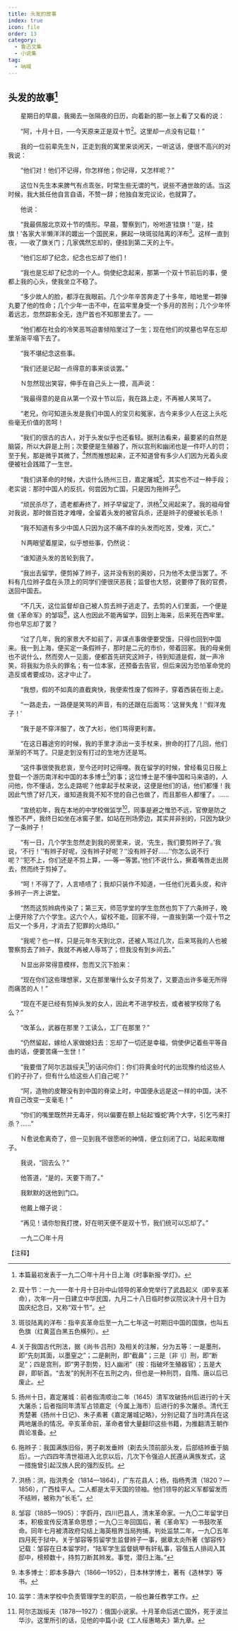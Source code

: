 ```yaml
---
title: 头发的故事
index: true
icon: file
order: 13
category:
  - 鲁迅文集
  - 小说集
tag:  
  - 呐喊
---
```


## 头发的故事[^①]

　　星期日的早晨，我揭去一张隔夜的日历，向着新的那一张上看了又看的说：

　　“阿，十月十日，──今天原来正是双十节[^②]。这里却一点没有记载！”

　　我的一位前辈先生Ｎ，正走到我的寓里来谈闲天，一听这话，便很不高兴的对我说：

　　“他们对！他们不记得，你怎样他；你记得，又怎样呢？”

　　这位Ｎ先生本来脾气有点乖张，时常生些无谓的气，说些不通世故的话。当这时候，我大抵任他自言自语，不赞一辞；他独自发完议论，也就算了。

　　他说：

　　“我最佩服北京双十节的情形。早晨，警察到门，吩咐道‘挂旗！’‘是，挂旗！’各家大半懒洋洋的踱出一个国民来，撅起一块斑驳陆离的洋布[^③]。这样一直到夜，──收了旗关门；几家偶然忘却的，便挂到第二天的上午。

　　“他们忘却了纪念，纪念也忘却了他们！

　　“我也是忘却了纪念的一个人。倘使纪念起来，那第一个双十节前后的事，便都上我的心头，使我坐立不稳了。

　　“多少故人的脸，都浮在我眼前。几个少年辛苦奔走了十多年，暗地里一颗弹丸要了他的性命；几个少年一击不中，在监牢里身受一个多月的苦刑；几个少年怀着远志，忽然踪影全无，连尸首也不知那里去了。──

　　“他们都在社会的冷笑恶骂迫害倾陷里过了一生；现在他们的坟墓也早在忘却里渐渐平塌下去了。

　　“我不堪纪念这些事。

　　“我们还是记起一点得意的事来谈谈罢。”

　　Ｎ忽然现出笑容，伸手在自己头上一摸，高声说：

　　“我最得意的是自从第一个双十节以后，我在路上走，不再被人笑骂了。

　　“老兄，你可知道头发是我们中国人的宝贝和冤家，古今来多少人在这上头吃些毫无价值的苦呵！

　　“我们的很古的古人，对于头发似乎也还看轻。据刑法看来，最要紧的自然是脑袋，所以大辟是上刑；次要便是生殖器了，所以宫刑和幽闭也是一件吓人的罚；至于髡，那是微乎其微了，[^④]然而推想起来，正不知道曾有多少人们因为光着头皮便被社会践踏了一生世。

　　“我们讲革命的时候，大谈什么扬州三日，嘉定屠城[^⑤]，其实也不过一种手段；老实说：那时中国人的反抗，何尝因为亡国，只是因为拖辫子[^⑥]。

　　“顽民杀尽了，遗老都寿终了，辫子早留定了，洪杨[^⑦]又闹起来了。我的祖母曾对我说，那时做百姓才难哩，全留着头发的被官兵杀，还是辫子的便被长毛杀！

　　“我不知道有多少中国人只因为这不痛不痒的头发而吃苦，受难，灭亡。”

　　Ｎ两眼望着屋梁，似乎想些事，仍然说：

　　“谁知道头发的苦轮到我了。

　　“我出去留学，便剪掉了辫子，这并没有别的奥妙，只为他不太便当罢了。不料有几位辫子盘在头顶上的同学们便很厌恶我；监督也大怒，说要停了我的官费，送回中国去。

　　“不几天，这位监督却自己被人剪去辫子逃走了。去剪的人们里面，一个便是做《革命军》的邹容[^⑧]，这人也因此不能再留学，回到上海来，后来死在西牢里。你也早忘却了罢？

　　“过了几年，我的家景大不如前了，非谋点事做便要受饿，只得也回到中国来。我一到上海，便买定一条假辫子，那时是二元的市价，带着回家。我的母亲倒也不说什么，然而旁人一见面，便都首先研究这辫子，待到知道是假，就一声冷笑，将我拟为杀头的罪名；有一位本家，还预备去告官，但后来因为恐怕革命党的造反或者要成功，这才中止了。

　　“我想，假的不如真的直截爽快，我便索性废了假辫子，穿着西装在街上走。

　　“一路走去，一路便是笑骂的声音，有的还跟在后面骂：‘这冒失鬼！’‘假洋鬼子！’

　　“我于是不穿洋服了，改了大衫，他们骂得更利害。

　　“在这日暮途穷的时候，我的手里才添出一支手杖来，拚命的打了几回，他们渐渐的不骂了。只是走到没有打过的生地方还是骂。

　　“这件事很使我悲哀，至今还时时记得哩。我在留学的时候，曾经看见日报上登载一个游历南洋和中国的本多博士[^⑨]的事；这位博士是不懂中国和马来语的，人问他，你不懂话，怎么走路呢？他拿起手杖来说，这便是他们的话，他们都懂！我因此气愤了好几天，谁知道我竟不知不觉的自己也做了，而且那些人都懂了。……

　　“宣统初年，我在本地的中学校做监学[^⑩]，同事是避之惟恐不远，官僚是防之惟恐不严，我终日如坐在冰窖子里，如站在刑场旁边，其实并非别的，只因为缺少了一条辫子！

　　“有一日，几个学生忽然走到我的房里来，说，‘先生，我们要剪辫子了。’我说，‘不行！’‘有辫子好呢，没有辫子好呢？’‘没有辫子好……’‘你怎么说不行呢？’‘犯不上，你们还是不剪上算，──等一等罢。’他们不说什么，撅着嘴唇走出房去，然而终于剪掉了。

　　“呵！不得了了，人言啧啧了；我却只装作不知道，一任他们光着头皮，和许多辫子一齐上讲堂。

　　“然而这剪辫病传染了；第三天，师范学堂的学生忽然也剪下了六条辫子，晚上便开除了六个学生。这六个人，留校不能，回家不得，一直挨到第一个双十节之后又一个多月，才消去了犯罪的火烙印。”

　　“我呢？也一样，只是元年冬天到北京，还被人骂过几次，后来骂我的人也被警察剪去了辫子，我就不再被人辱骂了；但我没有到乡间去。”

　　Ｎ显出非常得意模样，忽而又沉下脸来：

　　“现在你们这些理想家，又在那里嚷什么女子剪发了，又要造出许多毫无所得而痛苦的人！”

　　“现在不是已经有剪掉头发的女人，因此考不进学校去，或者被学校除了名么？”

　　“改革么，武器在那里？工读么，工厂在那里？”

　　“仍然留起，嫁给人家做媳妇去：忘却了一切还是幸福，倘使伊记着些平等自由的话，便要苦痛一生世！”

　　“我要借了阿尔志跋绥夫[^⑾]的话问你们：你们将黄金时代的出现豫约给这些人们的子孙了，但有什么给这些人们自己呢？”

　　“阿，造物的皮鞭没有到中国的脊梁上时，中国便永远是这一样的中国，决不肯自己改变一支毫毛！”

　　“你们的嘴里既然并无毒牙，何以偏要在额上帖起‘蝮蛇’两个大字，引乞丐来打杀？……”

　　Ｎ愈说愈离奇了，但一见到我不很愿听的神情，便立刻闭了口，站起来取帽子。

　　我说，“回去么？”

　　他答道，“是的，天要下雨了。”

　　我默默的送他到门口。

　　他戴上帽子说：

　　“再见！请你恕我打搅，好在明天便不是双十节，我们统可以忘却了。”

　　一九二〇年十月

【注释】

[^①]:本篇最初发表于一九二〇年十月十日上海《时事新报·学灯》。

[^②]:双十节：一九一一年十月十日孙中山领导的革命党举行了武昌起义（即辛亥革命），次年一月一日建立中华民国，九月二十八日临时参议院议决十月十日为国庆纪念日，又称“双十节”。

[^③]:斑驳陆离的洋布：指辛亥革命后至一九二七年这一时期旧中国的国旗，也叫五色旗（红黄蓝白黑五色横列）。

[^④]:关于我国古代刑法，据《尚书·吕刑》及相关的注解，分为五等：一是墨刑，即“先刻其面，以墨窒之”；二是劓刑，即“截鼻”；三是〔非刂〕刑，即“断足”；四是宫刑，即“男子割势，妇人幽闭”（按：指破坏生殖器官）；五是大辟，即斩首。“去发”的髡刑不在五刑之内，但也是一种刑罚，自隋、唐以后已废止。

[^⑤]:扬州十日，嘉定屠城：前者指清顺治二年（1645）清军攻破扬州后进行的十天大屠杀；后者指同年清军占领嘉定（今属上海市）后进行的多次屠杀。清代王秀楚著《扬州十日记》、朱子素著《嘉定屠城记略》，分别记载了当时清兵在这两地屠杀的情况。辛亥革命前，革命者曾大量翻印这些书籍，为推翻清王朝作舆论准备。

[^⑥]:拖辫子：我国满族旧俗，男子剃发垂辫（剃去头顶前部头发，后部结辫垂于脑后）。一六四四年清世祖进入北京以后，几次下令强迫人民遵从满族发式，这一措施曾引起汉族人民的强烈反抗。

[^⑦]:洪杨：洪，指洪秀全（1814—1864），广东花县人；杨，指杨秀清（1820？—1856），广西桂平人。二人都是太平天国的领袖。他们领导的起义军都留发而不结辫，被称为“长毛”。

[^⑧]:邹容（1885—1905）：字蔚丹，四川巴县人，清末革命家。一九〇二年留学日本，积极宣传反清革命思想；一九〇三年回国后，著《革命军》一书鼓吹革命。同年七月被清政府勾结上海英租界当局拘捕，判处监禁二年，一九〇五年四月死于狱中。关于邹容等剪留学生监督辫子一事，据章太炎所著《邹容传》记载：邹容在日本留学时，“陆军学生监督姚甲有奸私事，容偕五人排闼入其邸中，榜颊数十，持剪刀断其辫发。事觉，潜归上海。”

[^⑨]:本多博士：即本多静六（1866—1952），日本林学博士，著有《造林学》等书。

[^⑩]:监学：清末学校中负责管理学生的职员，一般也兼任教学工作。

[^⑾]:阿尔志跋绥夫（1878—1927）：俄国小说家。十月革命后逃亡国外，死于波兰华沙。这里所引的话，见他的中篇小说《工人绥惠略夫》第九章。
